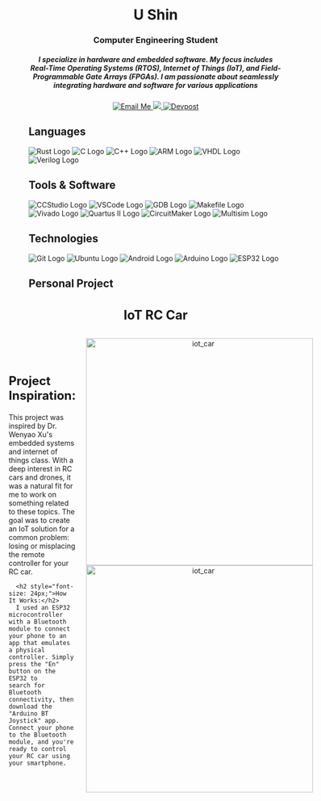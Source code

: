 <h1 align="center"> </h1>
<h1 align="center"> U Shin </h1>
<h3 align="center"> Computer Engineering Student </h3>

<h5 align="center">  I specialize in hardware and embedded software. My focus includes Real-Time Operating Systems (RTOS), Internet of Things (IoT), and Field-Programmable Gate Arrays (FPGAs). I am passionate about seamlessly integrating hardware and software for various applications </h5>

<p align="center">
  <a href="mailto:ushin@buffalo.edu" style="margin: 0">
    <img src="https://img.shields.io/badge/Email%20Me-blue?style=for-the-badge&logo=gmail" alt="Email Me">
  </a>

  <a href="https://www.linkedin.com/in/u-shin" rel="nofollow" style="margin: 0">
    <img src="https://img.shields.io/badge/LinkedIn-0077B5?style=for-the-badge&logo=linkedin&logoColor=white">
  </a>

  <a href="https://devpost.com/ushin404?ref_content=user-portfolio&ref_feature=portfolio&ref_medium=global-nav" style="margin: 0">
    <img src="https://img.shields.io/badge/Devpost-blue?style=for-the-badge&logo=devpost" alt="Devpost">
  </a>
</p>

## Languages
![Rust Logo](https://img.shields.io/badge/Rust-000000?style=for-the-badge&logo=rust&logoColor=white)
![C Logo](https://img.shields.io/badge/C-00599C?style=for-the-badge&logo=c&logoColor=white)
![C++ Logo](https://img.shields.io/badge/C++-00599C?style=for-the-badge&logo=c%2B%2B&logoColor=white)
![ARM Logo](https://img.shields.io/badge/ARM-00979D?style=for-the-badge&logo=arm&logoColor=white)
![VHDL Logo](https://img.shields.io/badge/VHDL-543978?style=for-the-badge&logo=vhdl&logoColor=white)
![Verilog Logo](https://img.shields.io/badge/Verilog-0052CC?style=for-the-badge&logo=verilog&logoColor=white)

## Tools & Software
![CCStudio Logo](https://img.shields.io/badge/CCStudio-0078D4?style=for-the-badge&logo=ti&logoColor=white)
![VSCode Logo](https://img.shields.io/badge/VSCode-007ACC?style=for-the-badge&logo=visual-studio-code&logoColor=white)
![GDB Logo](https://img.shields.io/badge/GDB-F05032?style=for-the-badge&logo=gdb&logoColor=white)
![Makefile Logo](https://img.shields.io/badge/Makefile-000000?style=for-the-badge&logo=gnu-make&logoColor=white)
![Vivado Logo](https://img.shields.io/badge/Vivado-AC4144?style=for-the-badge&logo=xilinx&logoColor=white)
![Quartus II Logo](https://img.shields.io/badge/Quartus%20II-0081CD?style=for-the-badge&logo=altera&logoColor=white)
![CircuitMaker Logo](https://img.shields.io/badge/CircuitMaker-0043CE?style=for-the-badge&logo=altium&logoColor=white)
![Multisim Logo](https://img.shields.io/badge/Multisim-FF6600?style=for-the-badge&logo=national-instruments&logoColor=white)

## Technologies
![Git Logo](https://img.shields.io/badge/Git-F05032?style=for-the-badge&logo=git&logoColor=white)
![Ubuntu Logo](https://img.shields.io/badge/Ubuntu-E95420?style=for-the-badge&logo=ubuntu&logoColor=white)
![Android Logo](https://img.shields.io/badge/Android-3DDC84?style=for-the-badge&logo=android&logoColor=white)
![Arduino Logo](https://img.shields.io/badge/Arduino-00979D?style=for-the-badge&logo=arduino&logoColor=white)
![ESP32 Logo](https://img.shields.io/badge/ESP32-000000?style=for-the-badge&logo=esp32&logoColor=white)


## Personal Project

<div align="center">
  <h1 style="font-size: 25px;">IoT RC Car</h1>
</div>

<div style="display: flex; justify-content: center; align-items: center;">
  <div style="flex: 1; max-width: 50%; padding: 20px;">
      <h2 style="font-size: 24px;">Project Inspiration:</h2>
      This project was inspired by Dr. Wenyao Xu's embedded systems and internet of things class. With a deep interest in RC cars and drones, it was a natural fit for me to work        on something related to these topics. The goal was to create an IoT solution for a common problem: losing or misplacing the remote controller for your RC car.

    
      <h2 style="font-size: 24px;">How It Works:</h2>
      I used an ESP32 microcontroller with a Bluetooth module to connect your phone to an app that emulates a physical controller. Simply press the "En" button on the ESP32 to          search for Bluetooth connectivity, then download the "Arduino BT Joystick" app. Connect your phone to the Bluetooth module, and you're ready to control your RC car using          your smartphone.
  </div>

  <div style="flex: 1; text-align: center;">
    <!-- Pictures go here -->
    <p align="center">
      <img src="https://github.com/ushin-cse/ushin-cse.github.io/assets/55006699/29d98a4a-fda4-4851-91d7-4c27af35682d" alt="iot_car" width="450">
      <img src="https://github.com/ushin-cse/ushin-cse.github.io/assets/55006699/0d615888-05a3-4e32-887d-4290270ac935" alt="iot_car" width="450">
    </p>
  </div>
</div>
